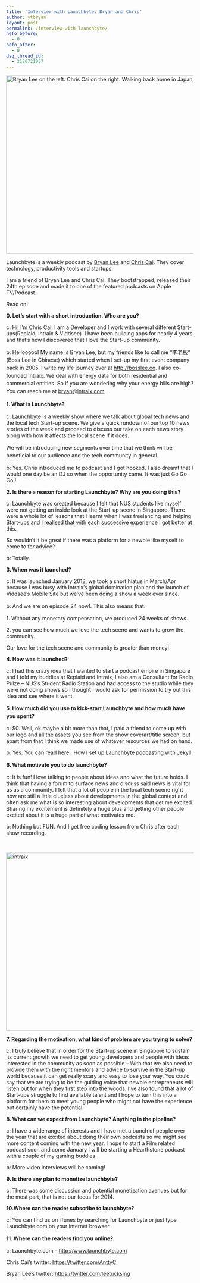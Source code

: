 ```yaml
---
title: 'Interview with Launchbyte: Bryan and Chris'
author: ytbryan
layout: post
permalink: /interview-with-launchbyte/
hefo_before:
  - 0
hefo_after:
  - 0
dsq_thread_id:
  - 2120721057
---
```

[<img class="size-full wp-image-1177 alignnone" alt="Bryan Lee on the left. Chris Cai on the right. Walking back home in Japan, Tokyo. " src="http://ytbryan.com/wp-content/uploads/2014/01/374560_10151336305936701_396855121_n-1.jpg" width="720" height="480" />][1]

Launchbyte is a weekly podcast by [Bryan Lee][2] and [Chris Cai][3]. They cover technology, productivity tools and startups.

I am a friend of Bryan Lee and Chris Cai. They bootstrapped, released their 24th episode and made it to one of the featured podcasts on Apple TV/Podcast.

Read on!

<p dir="ltr">
  <strong>0. Let&#8217;s start with a short introduction. Who are you?</strong>
</p>

<p dir="ltr">
  c: Hi! I’m Chris Cai. I am a Developer and I work with several different Start-ups(Replaid, Intraix & Viddsee). I have been building apps for nearly 4 years and that’s how I discovered that I love the Start-up community.
</p>

<span style="line-height: 1.5em;">b: Hellooooo! My name is Bryan Lee, but my friends like to call me “李老板“ (Boss Lee in Chinese) which started when I set-up my first event company back in 2005. I write my life journey over at http://bosslee.co. I also co-founded Intraix. We deal with energy data for both residential and commercial entities. So if you are wondering why your energy bills are high? You can reach me at bryan@intraix.com.</span>

<strong style="line-height: 1.5em;">1. What is Launchbyte?</strong>

<p dir="ltr">
  c: Launchbyte is a weekly show where we talk about global tech news and the local tech Start-up scene. We give a quick rundown of our top 10 news stories of the week and proceed to discuss our take on each news story along with how it affects the local scene if it does.
</p>

<span style="line-height: 1.5em;">We will be introducing new segments over time that we think will be beneficial to our audience and the tech community in general.</span>

<p dir="ltr">
  b: Yes. Chris introduced me to podcast and I got hooked. I also dreamt that I would one day be an DJ so when the opportunity came. It was just Go Go Go !
</p>

<p dir="ltr">
  <strong>2. Is there a reason for starting Launchbyte? Why are you doing this?</strong>
</p>

<p dir="ltr">
  c: Launchbyte was created because I felt that NUS students like myself were not getting an inside look at the Start-up scene in Singapore. There were a whole lot of lessons that I learnt when I was freelancing and helping Start-ups and I realised that with each successive experience I got better at this.
</p>

So wouldn’t it be great if there was a platform for a newbie like myself to come to for advice?

<p dir="ltr">
  b: Totally.
</p>

<p dir="ltr">
  <strong>3. When was it launched?</strong>
</p>

<p dir="ltr">
  c: It was launched January 2013, we took a short hiatus in March/Apr because I was busy with Intraix’s global domination plan and the launch of Viddsee’s Mobile Site but we’ve been doing a show a week ever since.
</p>

<span style="line-height: 1.5em;">b: And we are on episode 24 now!. This also means that:</span>

<p dir="ltr">
  1. Without any monetary compensation, we produced 24 weeks of shows.
</p>

<p dir="ltr">
  2. you can see how much we love the tech scene and wants to grow the community.
</p>

<p dir="ltr">
  Our love for the tech scene and community is greater than money!
</p>

<p dir="ltr">
  <strong>4. How was it launched?</strong>
</p>

<p dir="ltr">
  c: I had this crazy idea that I wanted to start a podcast empire in Singapore and I told my buddies at Replaid and Intraix, I also am a Consultant for Radio Pulze &#8211; NUS’s Student Radio Station and had access to the studio while they were not doing shows so I thought I would ask for permission to try out this idea and see where it went.
</p>

<strong style="line-height: 1.5em;">5. How much did you use to kick-start Launchbyte and how much have you spent?</strong>

<p dir="ltr">
  c: $0. Well, ok maybe a bit more than that, I paid a friend to come up with our logo and all the assets you see from the show coverart/title screen, but apart from that I think we made use of whatever resources we had on hand.
</p>

<p dir="ltr">
  b: Yes. You can read here:  How I set up <a href="http://bosslee.co/2013/07/28/podcasting-with-dropbox-and-jekyll/">Launchbyte podcasting with Jekyll</a>.
</p>

<strong style="line-height: 1.5em;">6. What motivate you to do launchbyte?</strong>

<p dir="ltr">
  c: It is fun! I love talking to people about ideas and what the future holds. I think that having a forum to surface news and discuss said news is vital for us as a community. I felt that a lot of people in the local tech scene right now are still a little clueless about developments in the global context and often ask me what is so interesting about developments that get me excited. Sharing my excitement is definitely a huge plus and getting other people excited about it is a huge part of what motivates me.
</p>

<p dir="ltr">
  b: Nothing but FUN. And I get free coding lesson from Chris after each show recording.
</p>

&nbsp;

[<img class="alignnone size-full wp-image-1176" alt="intraix" src="http://ytbryan.com/wp-content/uploads/2014/01/554969_445344628872907_1442653627_n-1.jpg" width="720" height="479" />][4]

<p dir="ltr">
  <strong>7. Regarding the motivation, what kind of problem are you trying to solve?</strong>
</p>

<p dir="ltr">
  c: I truly believe that in order for the Start-up scene in Singapore to sustain its current growth we need to get young developers and people with ideas interested in the community as soon as possible &#8211; With that we also need to provide them with the right mentors and advice to survive in the Start-up world because it can get really scary and easy to lose your way. You could say that we are trying to be the guiding voice that newbie entrepreneurs will listen out for when they first step into the woods. I’ve also found that a lot of Start-ups struggle to find available talent and I hope to turn this into a platform for them to meet young people who might not have the experience but certainly have the potential.
</p>

<p dir="ltr">
  <strong>8. What can we expect from Launchbyte? Anything in the pipeline? </strong>
</p>

<p dir="ltr">
  c: I have a wide range of interests and I have met a bunch of people over the year that are excited about doing their own podcasts so we might see more content coming with the new year. I hope to start a Film related podcast soon and come January I will be starting a Hearthstone podcast with a couple of my gaming buddies.
</p>

<p dir="ltr">
  b: More video interviews will be coming!
</p>

<p dir="ltr">
  <strong>9. Is there any plan to monetize launchbyte?</strong>
</p>

<p dir="ltr">
  c: There was some discussion and potential monetization avenues but for the most part, that is not our focus for 2014.
</p>

<p dir="ltr">
  <strong>10.Where can the reader subscribe to launchbyte?</strong>
</p>

<p dir="ltr">
  c: You can find us on iTunes by searching for Launchbyte or just type Launchbyte.com on your internet browser.
</p>

<strong style="line-height: 1.5em;">11. Where can the readers find you online?</strong>

<p dir="ltr">
  c: Launchbyte.com &#8211; <a href="http://www.launchbyte.com">http://www.launchbyte.com</a>
</p>

<p dir="ltr">
  Chris Cai’s twitter: <a href="https://twitter.com/AnttyC">https://twitter.com/AnttyC</a>
</p>

Bryan Lee’s twitter: <https://twitter.com/leetucksing>

 [1]: http://ytbryan.com/wp-content/uploads/2014/01/374560_10151336305936701_396855121_n-1.jpg
 [2]: https://twitter.com/leetucksing
 [3]: https://twitter.com/AnttyC
 [4]: http://ytbryan.com/wp-content/uploads/2014/01/554969_445344628872907_1442653627_n-1.jpg